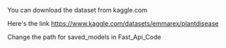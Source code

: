 You can download the dataset from kaggle.com

Here's the link https://www.kaggle.com/datasets/emmarex/plantdisease

Change the path for saved_models in Fast_Api_Code
